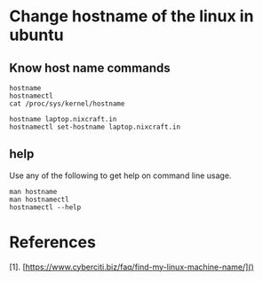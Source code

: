 # Change hostname of the linux in ubuntu
## Know host name commands
```
hostname
hostnamectl
cat /proc/sys/kernel/hostname
```


```
hostname laptop.nixcraft.in
hostnamectl set-hostname laptop.nixcraft.in
```

## help 
Use any of the following to get help on command line usage.
```
man hostname
man hostnamectl
hostnamectl --help
```

# References
[1]. [https://www.cyberciti.biz/faq/find-my-linux-machine-name/]()


